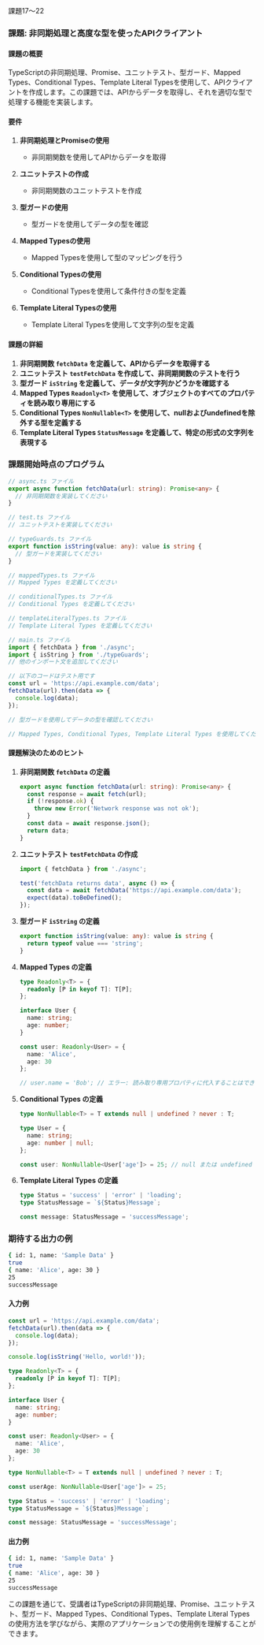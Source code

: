 課題17〜22

### 課題: 非同期処理と高度な型を使ったAPIクライアント

#### 課題の概要
TypeScriptの非同期処理、Promise、ユニットテスト、型ガード、Mapped Types、Conditional Types、Template Literal Typesを使用して、APIクライアントを作成します。この課題では、APIからデータを取得し、それを適切な型で処理する機能を実装します。

#### 要件

1. **非同期処理とPromiseの使用**
   - 非同期関数を使用してAPIからデータを取得

2. **ユニットテストの作成**
   - 非同期関数のユニットテストを作成

3. **型ガードの使用**
   - 型ガードを使用してデータの型を確認

4. **Mapped Typesの使用**
   - Mapped Typesを使用して型のマッピングを行う

5. **Conditional Typesの使用**
   - Conditional Typesを使用して条件付きの型を定義

6. **Template Literal Typesの使用**
   - Template Literal Typesを使用して文字列の型を定義

#### 課題の詳細

1. **非同期関数 `fetchData` を定義して、APIからデータを取得する**
2. **ユニットテスト `testFetchData` を作成して、非同期関数のテストを行う**
3. **型ガード `isString` を定義して、データが文字列かどうかを確認する**
4. **Mapped Types `Readonly<T>` を使用して、オブジェクトのすべてのプロパティを読み取り専用にする**
5. **Conditional Types `NonNullable<T>` を使用して、nullおよびundefinedを除外する型を定義する**
6. **Template Literal Types `StatusMessage` を定義して、特定の形式の文字列を表現する**

### 課題開始時点のプログラム

```typescript
// async.ts ファイル
export async function fetchData(url: string): Promise<any> {
  // 非同期関数を実装してください
}

// test.ts ファイル
// ユニットテストを実装してください

// typeGuards.ts ファイル
export function isString(value: any): value is string {
  // 型ガードを実装してください
}

// mappedTypes.ts ファイル
// Mapped Types を定義してください

// conditionalTypes.ts ファイル
// Conditional Types を定義してください

// templateLiteralTypes.ts ファイル
// Template Literal Types を定義してください

// main.ts ファイル
import { fetchData } from './async';
import { isString } from './typeGuards';
// 他のインポート文を追加してください

// 以下のコードはテスト用です
const url = 'https://api.example.com/data';
fetchData(url).then(data => {
  console.log(data);
});

// 型ガードを使用してデータの型を確認してください

// Mapped Types, Conditional Types, Template Literal Types を使用してください
```

#### 課題解決のためのヒント

1. **非同期関数 `fetchData` の定義**
   ```typescript
   export async function fetchData(url: string): Promise<any> {
     const response = await fetch(url);
     if (!response.ok) {
       throw new Error('Network response was not ok');
     }
     const data = await response.json();
     return data;
   }
   ```

2. **ユニットテスト `testFetchData` の作成**
   ```typescript
   import { fetchData } from './async';

   test('fetchData returns data', async () => {
     const data = await fetchData('https://api.example.com/data');
     expect(data).toBeDefined();
   });
   ```

3. **型ガード `isString` の定義**
   ```typescript
   export function isString(value: any): value is string {
     return typeof value === 'string';
   }
   ```

4. **Mapped Types の定義**
   ```typescript
   type Readonly<T> = {
     readonly [P in keyof T]: T[P];
   };

   interface User {
     name: string;
     age: number;
   }

   const user: Readonly<User> = {
     name: 'Alice',
     age: 30
   };

   // user.name = 'Bob'; // エラー: 読み取り専用プロパティに代入することはできません
   ```

5. **Conditional Types の定義**
   ```typescript
   type NonNullable<T> = T extends null | undefined ? never : T;

   type User = {
     name: string;
     age: number | null;
   };

   const user: NonNullable<User['age']> = 25; // null または undefined は使用できません
   ```

6. **Template Literal Types の定義**
   ```typescript
   type Status = 'success' | 'error' | 'loading';
   type StatusMessage = `${Status}Message`;

   const message: StatusMessage = 'successMessage';
   ```

### 期待する出力の例

```bash
{ id: 1, name: 'Sample Data' }
true
{ name: 'Alice', age: 30 }
25
successMessage
```

#### 入力例

```typescript
const url = 'https://api.example.com/data';
fetchData(url).then(data => {
  console.log(data);
});

console.log(isString('Hello, world!'));

type Readonly<T> = {
  readonly [P in keyof T]: T[P];
};

interface User {
  name: string;
  age: number;
}

const user: Readonly<User> = {
  name: 'Alice',
  age: 30
};

type NonNullable<T> = T extends null | undefined ? never : T;

const userAge: NonNullable<User['age']> = 25;

type Status = 'success' | 'error' | 'loading';
type StatusMessage = `${Status}Message`;

const message: StatusMessage = 'successMessage';
```

#### 出力例

```bash
{ id: 1, name: 'Sample Data' }
true
{ name: 'Alice', age: 30 }
25
successMessage
```

この課題を通じて、受講者はTypeScriptの非同期処理、Promise、ユニットテスト、型ガード、Mapped Types、Conditional Types、Template Literal Typesの使用方法を学びながら、実際のアプリケーションでの使用例を理解することができます。
